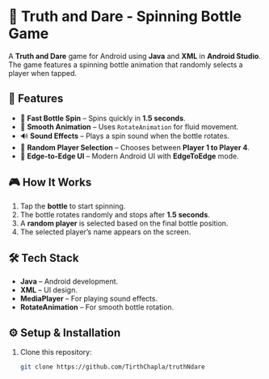 # 🎉 Truth and Dare - Spinning Bottle Game

A **Truth and Dare** game for Android using **Java** and **XML** in **Android Studio**. The game features a spinning bottle animation that randomly selects a player when tapped.

## 🚀 Features
- 🎡 **Fast Bottle Spin** – Spins quickly in **1.5 seconds**.
- 🔄 **Smooth Animation** – Uses `RotateAnimation` for fluid movement.
- 🔊 **Sound Effects** – Plays a spin sound when the bottle rotates.
- 🎯 **Random Player Selection** – Chooses between **Player 1 to Player 4**.
- 📱 **Edge-to-Edge UI** – Modern Android UI with **EdgeToEdge** mode.

## 🎮 How It Works
1. Tap the **bottle** to start spinning.
2. The bottle rotates randomly and stops after **1.5 seconds**.
3. A **random player** is selected based on the final bottle position.
4. The selected player’s name appears on the screen.

## 🛠️ Tech Stack
- **Java** – Android development.
- **XML** – UI design.
- **MediaPlayer** – For playing sound effects.
- **RotateAnimation** – For smooth bottle rotation.

## ⚙️ Setup & Installation
1. Clone this repository:
   ```sh
   git clone https://github.com/TirthChapla/truthNdare


